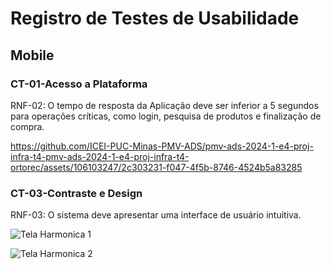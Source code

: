 # Registro de Testes de Usabilidade 

## Mobile

### CT-01-Acesso a Plataforma
RNF-02: O tempo de resposta da Aplicação deve ser inferior a 5 segundos para operações críticas, como login, pesquisa de produtos e finalização de compra.


https://github.com/ICEI-PUC-Minas-PMV-ADS/pmv-ads-2024-1-e4-proj-infra-t4-pmv-ads-2024-1-e4-proj-infra-t4-ortorec/assets/106103247/2c303231-f047-4f5b-8746-4524b5a83285


### CT-03-Contraste e Design
RNF-03: O sistema deve apresentar uma interface de usuário intuitiva.

![Tela Harmonica 1](https://github.com/ICEI-PUC-Minas-PMV-ADS/pmv-ads-2024-1-e4-proj-infra-t4-pmv-ads-2024-1-e4-proj-infra-t4-ortorec/assets/106103247/73182e76-aae2-4e69-b169-0883e16848ba)

![Tela Harmonica 2](https://github.com/ICEI-PUC-Minas-PMV-ADS/pmv-ads-2024-1-e4-proj-infra-t4-pmv-ads-2024-1-e4-proj-infra-t4-ortorec/assets/106103247/df8154e4-931a-4930-bd45-f15fadd08b20)
